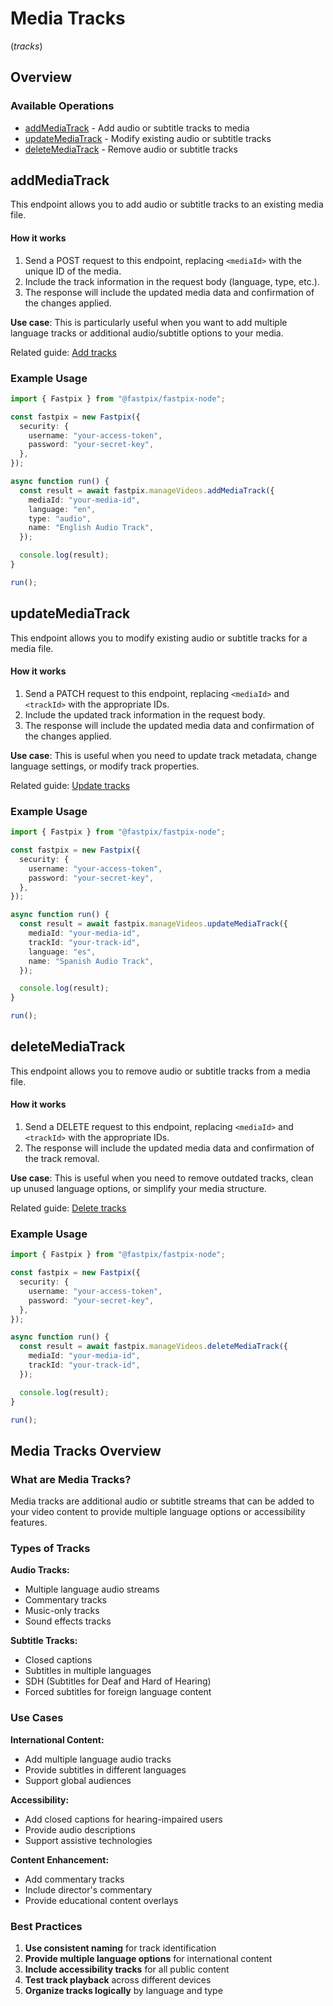 # Media Tracks
(*tracks*)

## Overview

### Available Operations

* [addMediaTrack](#addmediatrack) - Add audio or subtitle tracks to media
* [updateMediaTrack](#updatemediatrack) - Modify existing audio or subtitle tracks
* [deleteMediaTrack](#deletemediatrack) - Remove audio or subtitle tracks

## addMediaTrack

This endpoint allows you to add audio or subtitle tracks to an existing media file.

#### How it works
1. Send a POST request to this endpoint, replacing `<mediaId>` with the unique ID of the media.
2. Include the track information in the request body (language, type, etc.).
3. The response will include the updated media data and confirmation of the changes applied.

**Use case**: This is particularly useful when you want to add multiple language tracks or additional audio/subtitle options to your media.

Related guide: <a href="https://docs.fastpix.io/docs/add-tracks">Add tracks</a>

### Example Usage

```typescript
import { Fastpix } from "@fastpix/fastpix-node";

const fastpix = new Fastpix({
  security: {
    username: "your-access-token",
    password: "your-secret-key",
  },
});

async function run() {
  const result = await fastpix.manageVideos.addMediaTrack({
    mediaId: "your-media-id",
    language: "en",
    type: "audio",
    name: "English Audio Track",
  });

  console.log(result);
}

run();
```

## updateMediaTrack

This endpoint allows you to modify existing audio or subtitle tracks for a media file.

#### How it works
1. Send a PATCH request to this endpoint, replacing `<mediaId>` and `<trackId>` with the appropriate IDs.
2. Include the updated track information in the request body.
3. The response will include the updated media data and confirmation of the changes applied.

**Use case**: This is useful when you need to update track metadata, change language settings, or modify track properties.

Related guide: <a href="https://docs.fastpix.io/docs/update-tracks">Update tracks</a>

### Example Usage

```typescript
import { Fastpix } from "@fastpix/fastpix-node";

const fastpix = new Fastpix({
  security: {
    username: "your-access-token",
    password: "your-secret-key",
  },
});

async function run() {
  const result = await fastpix.manageVideos.updateMediaTrack({
    mediaId: "your-media-id",
    trackId: "your-track-id",
    language: "es",
    name: "Spanish Audio Track",
  });

  console.log(result);
}

run();
```

## deleteMediaTrack

This endpoint allows you to remove audio or subtitle tracks from a media file.

#### How it works
1. Send a DELETE request to this endpoint, replacing `<mediaId>` and `<trackId>` with the appropriate IDs.
2. The response will include the updated media data and confirmation of the track removal.

**Use case**: This is useful when you need to remove outdated tracks, clean up unused language options, or simplify your media structure.

Related guide: <a href="https://docs.fastpix.io/docs/delete-tracks">Delete tracks</a>

### Example Usage

```typescript
import { Fastpix } from "@fastpix/fastpix-node";

const fastpix = new Fastpix({
  security: {
    username: "your-access-token",
    password: "your-secret-key",
  },
});

async function run() {
  const result = await fastpix.manageVideos.deleteMediaTrack({
    mediaId: "your-media-id",
    trackId: "your-track-id",
  });

  console.log(result);
}

run();
```

## Media Tracks Overview

### What are Media Tracks?

Media tracks are additional audio or subtitle streams that can be added to your video content to provide multiple language options or accessibility features.

### Types of Tracks

**Audio Tracks:**
- Multiple language audio streams
- Commentary tracks
- Music-only tracks
- Sound effects tracks

**Subtitle Tracks:**
- Closed captions
- Subtitles in multiple languages
- SDH (Subtitles for Deaf and Hard of Hearing)
- Forced subtitles for foreign language content

### Use Cases

**International Content:**
- Add multiple language audio tracks
- Provide subtitles in different languages
- Support global audiences

**Accessibility:**
- Add closed captions for hearing-impaired users
- Provide audio descriptions
- Support assistive technologies

**Content Enhancement:**
- Add commentary tracks
- Include director's commentary
- Provide educational content overlays

### Best Practices

1. **Use consistent naming** for track identification
2. **Provide multiple language options** for international content
3. **Include accessibility tracks** for all public content
4. **Test track playback** across different devices
5. **Organize tracks logically** by language and type
